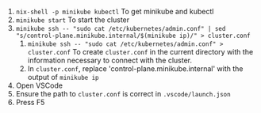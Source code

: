 1. `nix-shell -p minikube kubectl`
    To get minikube and kubectl
1. `minikube start`
    To start the cluster
1. `minikube ssh -- "sudo cat /etc/kubernetes/admin.conf" | sed "s/control-plane.minikube.internal/$(minikube ip)/" > cluster.conf`
    1. `minikube ssh -- "sudo cat /etc/kubernetes/admin.conf" > cluster.conf`
        To create `cluster.conf` in the current directory with the information necessary to connect with the cluster.
    1. In `cluster.conf`, replace 'control-plane.minikube.internal' with the output of `minikube ip`
1. Open VSCode
  1. Ensure the path to `cluster.conf` is correct in `.vscode/launch.json`
  1. Press F5
